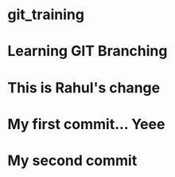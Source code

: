 # git_training

# Learning GIT Branching

# This is Rahul's change
# My first commit... Yeee
# My second commit

